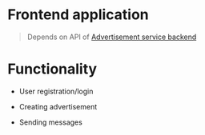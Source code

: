 # Frontend application
> Depends on API of [Advertisement service backend](https://github.com/stampede147/advertisement-service-backend)

# Functionality

 + User registration/login

 + Creating advertisement

 + Sending messages

 
